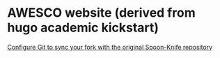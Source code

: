 # AWESCO website (derived from hugo academic kickstart)

[Configure Git to sync your fork with the original Spoon-Knife repository](https://help.github.com/en/articles/fork-a-repo#keep-your-fork-synced)
